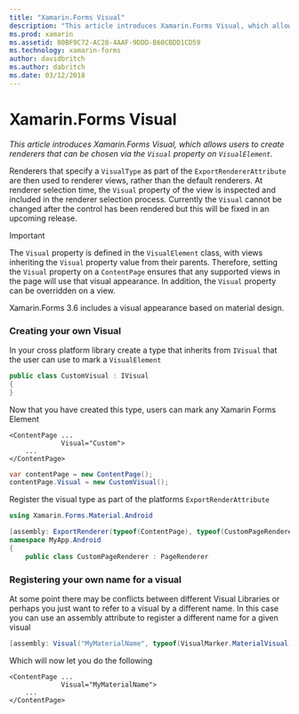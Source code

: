 ```yaml
---
title: "Xamarin.Forms Visual"
description: "This article introduces Xamarin.Forms Visual, which allows users to create renderers that can be chosen via the Visual property on VisualElement."
ms.prod: xamarin
ms.assetid: 80BF9C72-AC28-4AAF-9DDD-B60CBDD1CD59
ms.technology: xamarin-forms
author: davidbritch
ms.author: dabritch
ms.date: 03/12/2018
---
```


# Xamarin.Forms Visual

_This article introduces Xamarin.Forms Visual, which allows users to create renderers that can be chosen via the `Visual` property on `VisualElement`._

Renderers that specify a `VisualType` as part of the `ExportRendererAttribute` are then used to renderer views, rather than the default renderers. At renderer selection time, the `Visual` property of the view is inspected and included in the renderer selection process. Currently the `Visual` cannot be changed after the control has been rendered but this will be fixed in an upcoming release.

> [!IMPORTANT]
> The `Visual` property is defined in the `VisualElement` class, with views inheriting the `Visual` property value from their parents. Therefore, setting the `Visual` property on a `ContentPage` ensures that any supported views in the page will use that visual appearance. In addition, the `Visual` property can be overridden on a view.

Xamarin.Forms 3.6 includes a visual appearance based on material design.

### Creating your own Visual

In your cross platform library create a type that inherits from `IVisual` that the user can use to mark a `VisualElement`

```C#
public class CustomVisual : IVisual
{
}
```

Now that you have created this type, users can mark any Xamarin Forms Element

```xaml
<ContentPage ...
             Visual="Custom">
    ...
</ContentPage>
```

```c#
var contentPage = new ContentPage();
contentPage.Visual = new CustomVisual();
```

Register the visual type as part of the platforms `ExportRenderAttribute`

```C#
using Xamarin.Forms.Material.Android

[assembly: ExportRenderer(typeof(ContentPage), typeof(CustomPageRenderer), new[] { typeof(CustomVisual) })]
namespace MyApp.Android
{
    public class CustomPageRenderer : PageRenderer

```

### Registering your own name for a visual

At some point there may be conflicts between different Visual Libraries or perhaps you just want to refer to a visual by a different name. In this case you can use an assembly attribute to register a different name for a given visual

```C#
[assembly: Visual("MyMaterialName", typeof(VisualMarker.MaterialVisual))]
```

Which will now let you do the following

```xaml
<ContentPage ...
             Visual="MyMaterialName">
    ...
</ContentPage>
```